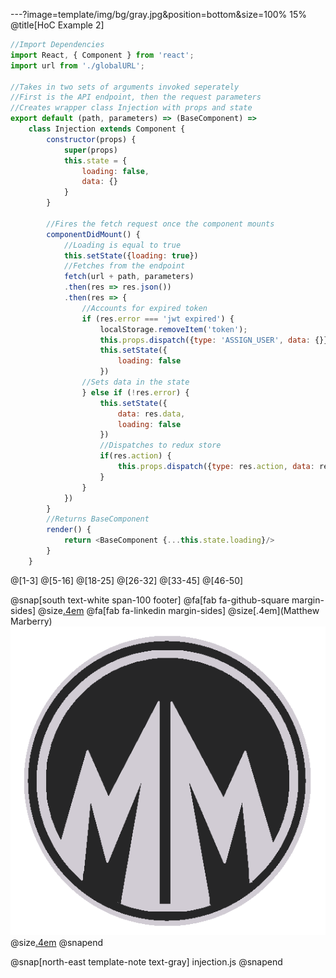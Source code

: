 ---?image=template/img/bg/gray.jpg&position=bottom&size=100% 15%
@title[HoC Example 2]

```javascript
//Import Dependencies
import React, { Component } from 'react';
import url from './globalURL';

//Takes in two sets of arguments invoked seperately
//First is the API endpoint, then the request parameters
//Creates wrapper class Injection with props and state
export default (path, parameters) => (BaseComponent) => 
    class Injection extends Component {
        constructor(props) {
            super(props)
            this.state = {
                loading: false,
                data: {}
            }
        }

        //Fires the fetch request once the component mounts
        componentDidMount() {
            //Loading is equal to true
            this.setState({loading: true})
            //Fetches from the endpoint
            fetch(url + path, parameters)
            .then(res => res.json())
            .then(res => {
                //Accounts for expired token
                if (res.error === 'jwt expired') {
                    localStorage.removeItem('token');
                    this.props.dispatch({type: 'ASSIGN_USER', data: {}})
                    this.setState({
                        loading: false
                    })
                //Sets data in the state
                } else if (!res.error) {
                    this.setState({
                        data: res.data,
                        loading: false
                    })
                    //Dispatches to redux store
                    if(res.action) {
                        this.props.dispatch({type: res.action, data: res.data});
                    }
                }
            })
        }
        //Returns BaseComponent
        render() {
            return <BaseComponent {...this.state.loading}/>
        }
    }
```

@[1-3]
@[5-16]
@[18-25]
@[26-32]
@[33-45]
@[46-50]

@snap[south text-white span-100 footer]
@fa[fab fa-github-square margin-sides]
@size[.4em](marberrym)
@fa[fab fa-linkedin margin-sides]
@size[.4em](Matthew Marberry)
<img src="/template/img/MMLogoColored.png" class="logo">
@size[.4em](matthew-marberry.com)
@snapend

@snap[north-east template-note text-gray]
injection.js
@snapend